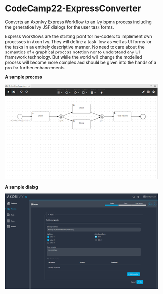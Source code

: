 # CodeCamp22-ExpressConverter
Converts an AxonIvy Express Workflow to an Ivy bpmn process including the generation Ivy JSF dialogs for the user task forms. 
 
Express Workflows are the starting point for no-coders to implement own processes in Axon Ivy. They will define a task flow as well as UI forms for the tasks in an entirely descriptive manner. No need to care about the semantics of a graphical process notation nor to understand any UI framework technology. But while the world will change the modelled process will become more complex and should be given into the hands of a pro for further enhancements.

**A sample process**

![ExpressConverter](ivy_bpmn_process.png)

**A sample dialog**

![ExpressConverter](ivy_usertask_dialog.png)
